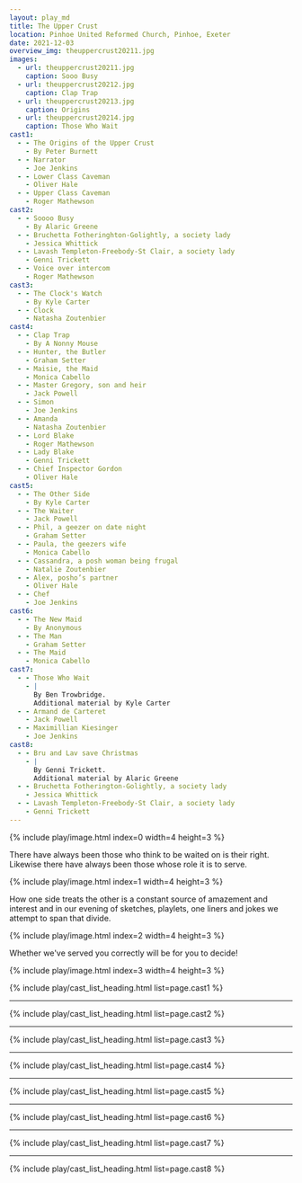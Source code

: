 ```yaml
---
layout: play_md
title: The Upper Crust
location: Pinhoe United Reformed Church, Pinhoe, Exeter
date: 2021-12-03
overview_img: theuppercrust20211.jpg
images:
  - url: theuppercrust20211.jpg
    caption: Sooo Busy
  - url: theuppercrust20212.jpg
    caption: Clap Trap
  - url: theuppercrust20213.jpg
    caption: Origins
  - url: theuppercrust20214.jpg
    caption: Those Who Wait
cast1:
  - - The Origins of the Upper Crust
    - By Peter Burnett
  - - Narrator
    - Joe Jenkins
  - - Lower Class Caveman
    - Oliver Hale
  - - Upper Class Caveman
    - Roger Mathewson
cast2:
  - - Soooo Busy
    - By Alaric Greene
  - - Bruchetta Fotheringhton-Golightly, a society lady
    - Jessica Whittick
  - - Lavash Templeton-Freebody-St Clair, a society lady
    - Genni Trickett
  - - Voice over intercom
    - Roger Mathewson
cast3:
  - - The Clock's Watch
    - By Kyle Carter
  - - Clock
    - Natasha Zoutenbier
cast4:
  - - Clap Trap
    - By A Nonny Mouse
  - - Hunter, the Butler
    - Graham Setter
  - - Maisie, the Maid
    - Monica Cabello
  - - Master Gregory, son and heir
    - Jack Powell
  - - Simon
    - Joe Jenkins
  - - Amanda
    - Natasha Zoutenbier
  - - Lord Blake
    - Roger Mathewson
  - - Lady Blake
    - Genni Trickett
  - - Chief Inspector Gordon
    - Oliver Hale
cast5:
  - - The Other Side
    - By Kyle Carter
  - - The Waiter
    - Jack Powell
  - - Phil, a geezer on date night
    - Graham Setter
  - - Paula, the geezers wife
    - Monica Cabello
  - - Cassandra, a posh woman being frugal
    - Natalie Zoutenbier
  - - Alex, posho’s partner
    - Oliver Hale
  - - Chef
    - Joe Jenkins
cast6:
  - - The New Maid
    - By Anonymous
  - - The Man
    - Graham Setter
  - - The Maid
    - Monica Cabello
cast7:
  - - Those Who Wait
    - |
      By Ben Trowbridge.
      Additional material by Kyle Carter
  - - Armand de Carteret
    - Jack Powell
  - - Maximillian Kiesinger
    - Joe Jenkins
cast8:
  - - Bru and Lav save Christmas
    - |
      By Genni Trickett.
      Additional material by Alaric Greene
  - - Bruchetta Fotherington-Golightly, a society lady
    - Jessica Whittick
  - - Lavash Templeton-Freebody-St Clair, a society lady
    - Genni Trickett
---
```


{% include play/image.html index=0 width=4 height=3 %}

There have always been those who think to be waited on is their right. Likewise there have always been those whose role it is to serve.

{% include play/image.html index=1 width=4 height=3 %}

How one side treats the other is a constant source of amazement and interest and in our evening of sketches, playlets, one liners and jokes we attempt to span that divide.

{% include play/image.html index=2 width=4 height=3 %}

Whether we've served you correctly will be for you to decide!

{% include play/image.html index=3 width=4 height=3 %}


{% include play/cast_list_heading.html list=page.cast1 %}

---

{% include play/cast_list_heading.html list=page.cast2 %}

---

{% include play/cast_list_heading.html list=page.cast3 %}

---

{% include play/cast_list_heading.html list=page.cast4 %}

---

{% include play/cast_list_heading.html list=page.cast5 %}

---

{% include play/cast_list_heading.html list=page.cast6 %}

---

{% include play/cast_list_heading.html list=page.cast7 %}

---

{% include play/cast_list_heading.html list=page.cast8 %}
